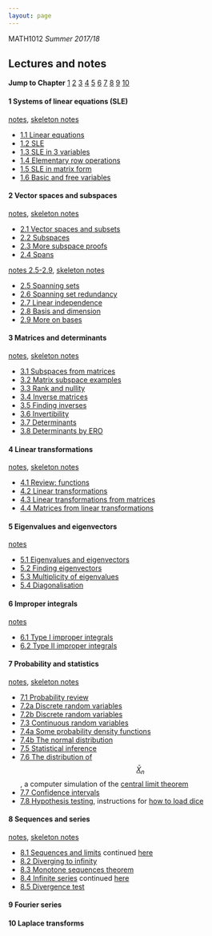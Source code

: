 ```yaml
---
layout: page
---
```


MATH1012 *Summer 2017/18*

## Lectures and notes 
**Jump to Chapter** [1](#1) [2](#2) [3](#3) [4](#4) [5](#5) [6](#6) [7](#7) [8](#8) [9](#9) [10](#10)

#### <a name="1"> 1 Systems of linear equations (SLE)</a>
[notes](https://lms.uwa.edu.au/bbcswebdav/courses/MATH1012_TS-SUMM-B_2018/notes/Chapter%201.pdf),
[skeleton notes](https://lms.uwa.edu.au/bbcswebdav/courses/MATH1012_TS-SUMM-B_2018/notes/Chapter%201%20skeleton.pdf)

* [1.1 Linear equations](https://youtu.be/tmlvYjivI5w)
* [1.2 SLE](https://youtu.be/No1g63pNs9M)
* [1.3 SLE in 3 variables](https://youtu.be/5Xcp3VGfRB0)
* [1.4 Elementary row operations](https://youtu.be/swUobZ5PJdc)
* [1.5 SLE in matrix form](https://youtu.be/X9fCz8B4TuY)
* [1.6 Basic and free variables](https://youtu.be/gbqPQ6x38N8)

#### <a name="2"> 2 Vector spaces and subspaces </a>
[notes](https://lms.uwa.edu.au/bbcswebdav/courses/MATH1012_TS-SUMM-B_2018/notes/Chapter%202%20part%201.pdf),
[skeleton notes](https://lms.uwa.edu.au/bbcswebdav/courses/MATH1012_TS-SUMM-B_2018/notes/Chapter%202%20part%201%20skeleton.pdf)

* [2.1 Vector spaces and subsets](https://youtu.be/dsWmARrsNGk)
* [2.2 Subspaces](https://youtu.be/y8RR9yBkQOQ)
* [2.3 More subspace proofs](https://youtu.be/2n-spxjp7Cg)
* [2.4 Spans](https://youtu.be/D83asbzDKUI)

[notes 2.5-2.9](https://lms.uwa.edu.au/bbcswebdav/courses/MATH1012_TS-SUMM-B_2018/notes/Chapter%202b.pdf),
[skeleton notes](https://lms.uwa.edu.au/bbcswebdav/courses/MATH1012_TS-SUMM-B_2018/notes/Chapter%202b%20sk.pdf)

* [2.5 Spanning sets](https://youtu.be/CDlnvt3XpTw)
* [2.6 Spanning set redundancy](https://youtu.be/N0UnCiK6WKw)
* [2.7 Linear independence](https://youtu.be/4l8rphTpWJc)
* [2.8 Basis and dimension](https://youtu.be/NQ-d3eGX8wQ)
* [2.9 More on bases](https://youtu.be/IGF2ayd-DKQ)

#### <a name="3"> 3 Matrices and determinants </a>

[notes](https://lms.uwa.edu.au/bbcswebdav/courses/MATH1012_TS-SUMM-B_2018/notes/Chapter%203.pdf),
[skeleton notes](https://lms.uwa.edu.au/bbcswebdav/courses/MATH1012_TS-SUMM-B_2018/notes/Chapter%203%20sk.pdf)

* [3.1 Subspaces from matrices](https://youtu.be/nZQLnjM4kDo)
* [3.2 Matrix subspace examples](https://youtu.be/aOKMrXXZ2eE)
* [3.3 Rank and nullity](https://youtu.be/fikH-Xi5jfA)
* [3.4 Inverse matrices](https://youtu.be/4Obz5DuBB8s)
* [3.5 Finding inverses](https://youtu.be/5ofazFtp0os)
* [3.6 Invertibility](https://youtu.be/QiBS6jB3gWQ)
* [3.7 Determinants](https://youtu.be/zWRHCRfvvig)
* [3.8 Determinants by ERO](https://youtu.be/tR_zdAGjx0E)


#### <a name="4"> 4 Linear transformations </a>

[notes](https://lms.uwa.edu.au/bbcswebdav/courses/MATH1012_TS-SUMM-B_2018/notes/Chapter%204.pdf),
[skeleton notes](https://lms.uwa.edu.au/bbcswebdav/courses/MATH1012_TS-SUMM-B_2018/notes/Chapter%204%20sk.pdf)

* [4.1 Review: functions](https://youtu.be/9MfQDMHlnE8)
* [4.2 Linear transformations](https://youtu.be/ZsPH0_2FQEE)
* [4.3 Linear transformations from matrices](https://youtu.be/ZVptjHg0hec)
* [4.4 Matrices from linear transformations](https://youtu.be/EW7CrRk0BQM)

#### <a name="5"> 5 Eigenvalues and eigenvectors </a>

[notes](https://lms.uwa.edu.au/bbcswebdav/courses/MATH1012_TS-SUMM-B_2018/notes/Chapter%205.pdf)

* [5.1 Eigenvalues and eigenvectors](https://youtu.be/S9IgWMyeqlw)
* [5.2 Finding eigenvectors](https://youtu.be/szFd9JXTin4)
* [5.3 Multiplicity of eigenvalues](https://youtu.be/IPApcwFIrfE)
* [5.4 Diagonalisation](https://youtu.be/PRWW-Vfn5u4)

#### <a name="6"> 6 Improper integrals </a>

[notes](https://lms.uwa.edu.au/bbcswebdav/courses/MATH1012_TS-SUMM-B_2018/notes/Chapter%206.pdf)

* [6.1 Type I improper integrals](https://youtu.be/VIkq4cKuyY0)
* [6.2 Type II improper integrals](https://youtu.be/ba6HpBlZSxg)

#### <a name="7"> 7 Probability and statistics </a>

[notes](1012_7.pdf),
[skeleton notes](1012_7_sk.pdf)

* [7.1 Probability review](https://youtu.be/5Reg4y5VuG0)
* [7.2a Discrete random variables](https://youtu.be/pOCnQHnUecI)
* [7.2b Discrete random variables](https://youtu.be/fejHRxzOKwA)
* [7.3 Continuous random variables](https://youtu.be/9hrSnUwzyxY)
* [7.4a Some probability density functions](https://youtu.be/5Nn_zWNtUI8)
* [7.4b The normal distribution](https://youtu.be/rw9f9ojtyww)
* [7.5 Statistical inference](https://youtu.be/cOCqYwexatg)
* [7.6 The distribution of $$\bar X_n$$](https://youtu.be/PvZgkyaldqQ), a computer simulation of the [central limit theorem](CLT.html)
* [7.7 Confidence intervals](https://youtu.be/j5DLUSVv5rE)
* [7.8 Hypothesis testing](https://youtu.be/FHh6exuAYTQ), instructions for [how to load dice](https://www.youtube.com/watch?v=5jO9nV1ZtQU)

#### <a name="8"> 8 Sequences and series </a>

[notes](1012_8.pdf), [skeleton notes](1012_8_sk.pdf)

* [8.1 Sequences and limits](https://youtu.be/ZcoBLZQoVx4) continued [here](https://youtu.be/yWG1TwTe8Og)
* [8.2 Diverging to infinity](https://youtu.be/nLngsNjhdlo)
* [8.3 Monotone sequences theorem](https://youtu.be/balrMktpHyA)
* [8.4 Infinite series](https://youtu.be/ug--4IlSkvk) continued [here](https://youtu.be/9WC4ww7UsFo)
* [8.5 Divergence test](https://youtu.be/GgijT5x63qE)


#### <a name="9"> 9 Fourier series</a>

#### <a name="10"> 10 Laplace transforms </a>

